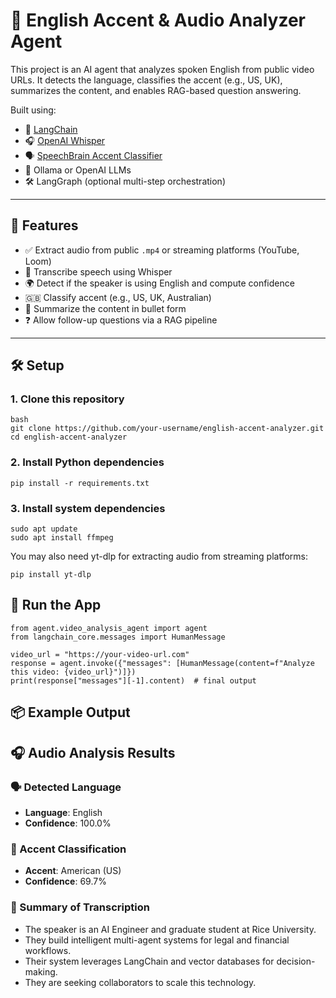 # 🧠 English Accent & Audio Analyzer Agent

This project is an AI agent that analyzes spoken English from public video URLs. It detects the language, classifies the accent (e.g., US, UK), summarizes the content, and enables RAG-based question answering.

Built using:
- 🧠 [LangChain](https://www.langchain.com/)
- 🎧 [OpenAI Whisper](https://github.com/openai/whisper)
- 🗣️ [SpeechBrain Accent Classifier](https://huggingface.co/Jzuluaga/accent-id-commonaccent_ecapa)
- 🤖 Ollama or OpenAI LLMs
- 🛠️ LangGraph (optional multi-step orchestration)

---

## 🚀 Features

- ✅ Extract audio from public `.mp4` or streaming platforms (YouTube, Loom)
- 📝 Transcribe speech using Whisper
- 🌍 Detect if the speaker is using English and compute confidence
- 🇬🇧 Classify accent (e.g., US, UK, Australian)
- 📄 Summarize the content in bullet form
- ❓ Allow follow-up questions via a RAG pipeline

---

## 🛠️ Setup

### 1. Clone this repository
```
bash
git clone https://github.com/your-username/english-accent-analyzer.git
cd english-accent-analyzer
```

### 2. Install Python dependencies
```
pip install -r requirements.txt
```

### 3. Install system dependencies
```
sudo apt update
sudo apt install ffmpeg
```
You may also need yt-dlp for extracting audio from streaming platforms:
```
pip install yt-dlp
```


## 🚀 Run the App
```
from agent.video_analysis_agent import agent
from langchain_core.messages import HumanMessage

video_url = "https://your-video-url.com"
response = agent.invoke({"messages": [HumanMessage(content=f"Analyze this video: {video_url}")]})
print(response["messages"][-1].content)  # final output

```

## 📦 Example Output
## 🎧 Audio Analysis Results

### 🗣️ Detected Language
- **Language**: English
- **Confidence**: 100.0%

### 🎯 Accent Classification
- **Accent**: American (US)
- **Confidence**: 69.7%

### 📝 Summary of Transcription
- The speaker is an AI Engineer and graduate student at Rice University.
- They build intelligent multi-agent systems for legal and financial workflows.
- Their system leverages LangChain and vector databases for decision-making.
- They are seeking collaborators to scale this technology.






